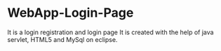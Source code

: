 # WebApp-Login-Page
It is a login registration and login page 
It is created with the help of java servlet, HTML5 and MySql on eclipse. 
